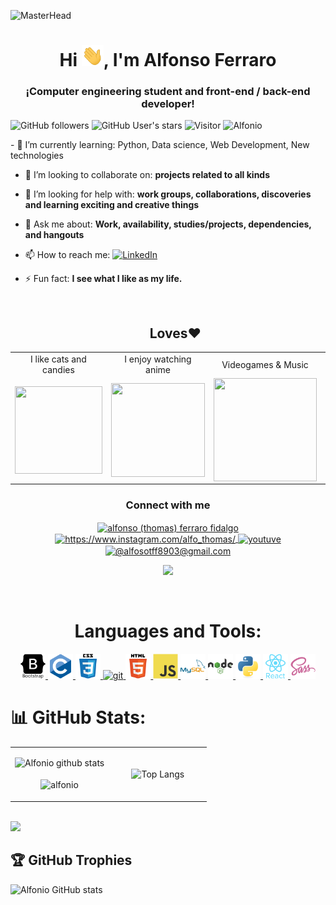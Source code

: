 ![MasterHead](https://i.postimg.cc/d0fY24vG/comfy-pixel-gif-1.gif)
<h1 align="center">Hi <img width="35" src="https://github.com/1999AZZAR/1999AZZAR/blob/main/resources/img/waving.gif">, I'm Alfonso Ferraro</h1>
<h3 align="center">¡Computer engineering student and front-end / back-end developer!</h3>

![GitHub followers](https://img.shields.io/github/followers/alfonio?style=social) ![GitHub User's stars](https://img.shields.io/github/stars/alfonio?style=social) ![Visitor](https://visitor-badge.laobi.icu/badge?page_id=Alfonio.repoName) <img src="https://komarev.com/ghpvc/?username=Alfonio" alt="Alfonio">

<div>
- 🌱 I’m currently learning: Python, Data science, Web Development, New technologies

- 👯 I’m looking to collaborate on: **projects related to all kinds**

- 🤝 I’m looking for help with: **work groups, collaborations, discoveries and learning exciting and creative things**

- 💬 Ask me about:  **Work, availability, studies/projects, dependencies, and hangouts**

- 📫 How to reach me: [![LinkedIn](https://img.shields.io/badge/linkedin-%230A66C2.svg?style=plastic&logo=linkedin&logoColor=white)](https://www.linkedin.com/in/alfonso-ferraro-a173m8a20031a6d15)

- ⚡ Fun fact: **I see what I like as my life.**
  
  <br>
  
  <h2 align="center">Loves❤</h2>
  

<table align="center" ">
  <tr>
    <td align="center" >I like cats and candies</td>
    <td align="center" >I enjoy watching anime</td>
    <td align="center" >Videogames & Music</td>
    <td align="center" >Science and Physics</td>
  </tr>
   <tr>
    <td>
      <img align="center" height="140" width="140" src="https://www.icegif.com/wp-content/uploads/2023/02/icegif-934.gif"> 
    </td>
    <td> 
      <img align="center" height="150" width="150" src="https://media0.giphy.com/media/BeybyPoJzgxKpHkzB5/giphy.gif?cid=6c09b952619fxlf9lhioaqlciewug4ydpjud3mnl836ta0rz&ep=v1_internal_gif_by_id&rid=giphy.gif&ct=s"> 
    </td>
    <td>
       <img align="center" height="165" width="165" src="https://media.baamboozle.com/uploads/images/185826/68b7db5b-f509-45e3-9421-db45d300e62e.gif"> 
    </td>
    <td>
      <img align="center" height="165" width="165" src="https://jottedbyjena.files.wordpress.com/2020/07/lhjkb.gif"> 
    </td>
  </tr>
</table>







<div align="center"> 
<h3>Connect with me</h3>
<p>
  <a href="https://www.linkedin.com/in/alfonso-ferraro-a173m8a20031a6d15/" target="blank">
    <img align="center" src="https://raw.githubusercontent.com/rahuldkjain/github-profile-readme-generator/master/src/images/icons/Social/linked-in-alt.svg" alt="alfonso (thomas) ferraro fidalgo" height="30" width="40" />
  </a>
  <a href="https://www.instagram.com/alfo_thomas/" target="blank">
    <img align="center" src="https://raw.githubusercontent.com/rahuldkjain/github-profile-readme-generator/master/src/images/icons/Social/instagram.svg" alt="https://www.instagram.com/alfo_thomas/" height="30" width="40" />
  </a>
  <a href="https://www.youtube.com/channel/UCteGNNjH9Ial9zLwZWtq5Mg" target="blank">
    <img align="center" src="https://raw.githubusercontent.com/rahuldkjain/github-profile-readme-generator/master/src/images/icons/Social/youtube.svg" alt="youtuve" height="30" width="40" />
  </a>
 <a href="mailto:alfosotff8903@gmail.com" target="_blank">
  <img align="center" src="https://img.icons8.com/fluency/48/000000/apple-mail.png" alt="@alfosotff8903@gmail.com">
</a>
</p>

<a href="https://www.youtube.com/watch?v=dQw4w9WgXcQ"><img src="https://user-images.githubusercontent.com/73097560/115834477-dbab4500-a447-11eb-908a-139a6edaec5c.gif"></a>
</div>

<br>

<h1 align="center">Languages and Tools:</h1>
<p align="center"> <a href="https://getbootstrap.com" target="_blank" rel="noreferrer"> <img src="https://raw.githubusercontent.com/devicons/devicon/master/icons/bootstrap/bootstrap-plain-wordmark.svg" alt="bootstrap" width="40" height="40"/> </a> <a href="https://www.cprogramming.com/" target="_blank" rel="noreferrer"> <img src="https://raw.githubusercontent.com/devicons/devicon/master/icons/c/c-original.svg" alt="c" width="40" height="40"/> </a> <a href="https://www.w3schools.com/css/" target="_blank" rel="noreferrer"> <img src="https://raw.githubusercontent.com/devicons/devicon/master/icons/css3/css3-original-wordmark.svg" alt="css3" width="40" height="40"/> </a> <a href="https://git-scm.com/" target="_blank" rel="noreferrer"> <img src="https://www.vectorlogo.zone/logos/git-scm/git-scm-icon.svg" alt="git" width="40" height="40"/> </a> <a href="https://www.w3.org/html/" target="_blank" rel="noreferrer"> <img src="https://raw.githubusercontent.com/devicons/devicon/master/icons/html5/html5-original-wordmark.svg" alt="html5" width="40" height="40"/> </a> <a href="https://developer.mozilla.org/en-US/docs/Web/JavaScript" target="_blank" rel="noreferrer"> <img src="https://raw.githubusercontent.com/devicons/devicon/master/icons/javascript/javascript-original.svg" alt="javascript" width="40" height="40"/> </a> <a href="https://www.mysql.com/" target="_blank" rel="noreferrer"> <img src="https://raw.githubusercontent.com/devicons/devicon/master/icons/mysql/mysql-original-wordmark.svg" alt="mysql" width="40" height="40"/> </a> <a href="https://nodejs.org" target="_blank" rel="noreferrer"> <img src="https://raw.githubusercontent.com/devicons/devicon/master/icons/nodejs/nodejs-original-wordmark.svg" alt="nodejs" width="40" height="40"/> </a> <a href="https://www.python.org" target="_blank" rel="noreferrer"> <img src="https://raw.githubusercontent.com/devicons/devicon/master/icons/python/python-original.svg" alt="python" width="40" height="40"/> </a> <a href="https://reactjs.org/" target="_blank" rel="noreferrer"> <img src="https://raw.githubusercontent.com/devicons/devicon/master/icons/react/react-original-wordmark.svg" alt="react" width="40" height="40"/> </a> <a href="https://sass-lang.com" target="_blank" rel="noreferrer"> <img src="https://raw.githubusercontent.com/devicons/devicon/master/icons/sass/sass-original.svg" alt="sass" width="40" height="40"/> </a> </p>

# 📊 GitHub Stats:

<table align="center">
<tr border="none">
<td width="50%" align="center">
  
  ![Alfonio github stats](https://github-readme-stats.vercel.app/api?username=alfonio&show_icons=true&theme=tokyonight)
  <br></br>
  <img  align="center"  src="https://github-readme-streak-stats.herokuapp.com/?user=alfonio&show_icons=true&theme=tokyonight" alt="alfonio" /> 
</td>

<td width="50%" align="center">
  
 ![Top Langs](https://github-readme-stats.vercel.app/api/top-langs/?username=alfonio&theme=tokyonight)
 
  </td>
</tr>
</table>
<br>
<a href="https://www.youtube.com/watch?v=dQw4w9WgXcQ"><img src="https://user-images.githubusercontent.com/73097560/115834477-dbab4500-a447-11eb-908a-139a6edaec5c.gif"></a>


## 🏆 GitHub Trophies
![Alfonio GitHub stats](https://github-profile-trophy.vercel.app/?username=alfonio&theme=onedark&no-frame=true&no-bg=false&margin-w=4)








